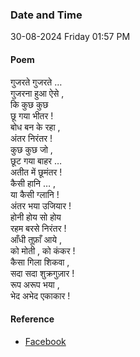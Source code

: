 ### Date and Time

30-08-2024 Friday 01:57 PM

#### Poem

गुजरते गुजरते …  <br />
गुजरना हुआ ऐसे ,  <br />
कि कुछ कुछ  <br />
छू गया भीतर !  <br />
बोध बन के रहा ,  <br />
अंतर निरंतर !  <br />
कुछ कुछ जो  ,  <br />
छूट गया बाहर …  <br />
अतीत में छूमंतर !  <br />
कैसी हानि … ,  <br />
या कैसी ग्लानि !  <br />
अंतर भया उजियार ! <br />
होनी होय सो होय  <br />
रहम बरसे निरंतर !  <br />
आँधी तूफ़ाँ आये ,  <br />
को मोती ,  को कंकर !  <br />
कैसा गिला शिकवा ,  <br />
सदा सदा शुक्रगुज़ार !  <br />
रूप अरूप भया  ,  <br />
 भेद अभेद  एकाकार !

#### Reference

* [Facebook](https://www.facebook.com/share/v/4x3GZFvhEaSgMowg/)
